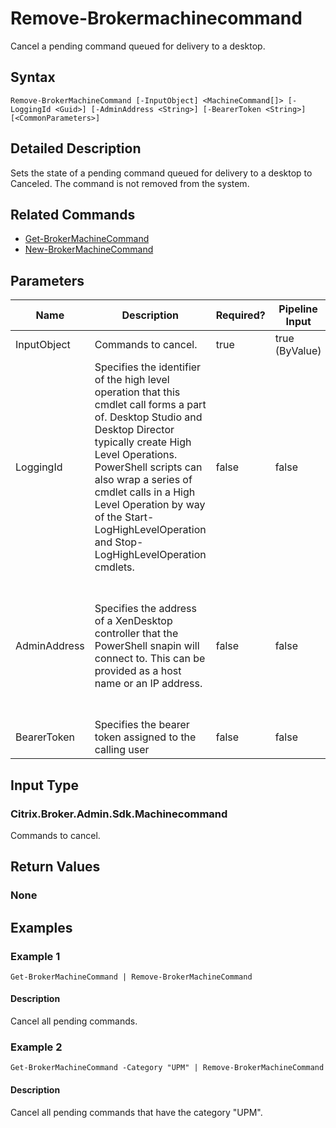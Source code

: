 ﻿
# Remove-Brokermachinecommand
Cancel a pending command queued for delivery to a desktop.
## Syntax
```
Remove-BrokerMachineCommand [-InputObject] <MachineCommand[]> [-LoggingId <Guid>] [-AdminAddress <String>] [-BearerToken <String>] [<CommonParameters>]
```
## Detailed Description
Sets the state of a pending command queued for delivery to a desktop to Canceled. The command is not removed from the system.


## Related Commands

* [Get-BrokerMachineCommand](../Get-BrokerMachineCommand/)
* [New-BrokerMachineCommand](../New-BrokerMachineCommand/)
## Parameters
| Name   | Description | Required? | Pipeline Input | Default Value |
| --- | --- | --- | --- | --- |
| InputObject | Commands to cancel. | true | true (ByValue) |  |
| LoggingId | Specifies the identifier of the high level operation that this cmdlet call forms a part of. Desktop Studio and Desktop Director typically create High Level Operations. PowerShell scripts can also wrap a series of cmdlet calls in a High Level Operation by way of the Start-LogHighLevelOperation and Stop-LogHighLevelOperation cmdlets. | false | false |  |
| AdminAddress | Specifies the address of a XenDesktop controller that the PowerShell snapin will connect to. This can be provided as a host name or an IP address. | false | false | Localhost. Once a value is provided by any cmdlet, this value will become the default. |
| BearerToken | Specifies the bearer token assigned to the calling user | false | false |  |

## Input Type

### Citrix.Broker.Admin.Sdk.Machinecommand
Commands to cancel.
## Return Values

### None

## Examples

### Example 1
```
Get-BrokerMachineCommand | Remove-BrokerMachineCommand
```
#### Description
Cancel all pending commands.
### Example 2
```
Get-BrokerMachineCommand -Category "UPM" | Remove-BrokerMachineCommand
```
#### Description
Cancel all pending commands that have the category "UPM".
